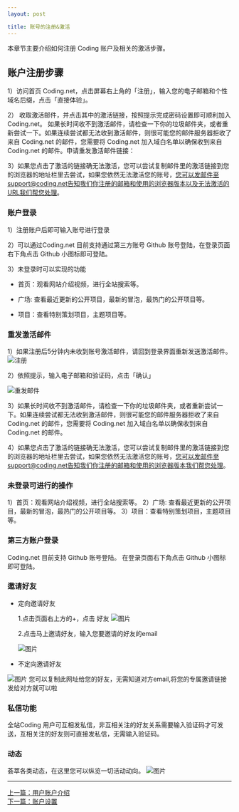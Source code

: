 ```yaml
---
layout: post

title: 账号的注册&激活
---
```


本章节主要介绍如何注册 Coding 账户及相关的激活步骤。

## 账户注册步骤

1）访问首页 Coding.net，点击屏幕右上角的「注册」，输入您的电子邮箱和个性域名后缀，点击「直接体验」。

2） 收取激活邮件，并点击其中的激活链接，按照提示完成密码设置即可顺利加入 Coding.net。
如果长时间收不到激活邮件，请检查一下你的垃圾邮件夹，或者重新尝试一下。如果连续尝试都无法收到激活邮件，则很可能您的邮件服务器拒收了来自 Coding.net 的邮件，您需要将 Coding.net 加入域白名单以确保收到来自 Coding.net 的邮件。申请重发激活邮件链接：

3）如果您点击了激活的链接确无法激活，您可以尝试复制邮件里的激活链接到您的浏览器的地址栏里去尝试，如果您依然无法激活您的账号，您可以发邮件至support@coding.net告知我们你注册的邮箱和使用的浏览器版本以及无法激活的URL我们帮您处理。

### 账户登录

1）注册账户后即可输入账号进行登录

2）可以通过Coding.net 目前支持通过第三方账号 Github 账号登陆，在登录页面右下角点击 Github 小图标即可登陆。

3）未登录时可以实现的功能

 - 首页：观看网站介绍视频，进行全站搜索等。

 - 广场: 查看最近更新的公开项目，最新的冒泡，最热门的公开项目等。

 - 项目：查看特别策划项目，主题项目等。

### 重发激活邮件

1）如果注册后5分钟内未收到账号激活邮件，请回到登录界面重新发送激活邮件。
![注册](https://dn-coding-net-production-pp.qbox.me/03301a82-c400-4cf4-88d2-44eae1c443da.png) 

2）依照提示，输入电子邮箱和验证码，点击「确认」

![重发邮件](https://dn-coding-net-production-pp.qbox.me/dac16820-fef2-46ff-aa68-bfaebc1bd6d7.png) 

3）如果长时间收不到激活邮件，请检查一下你的垃圾邮件夹，或者重新尝试一下。如果连续尝试都无法收到激活邮件，则很可能您的邮件服务器拒收了来自 Coding.net 的邮件，您需要将 Coding.net 加入域白名单以确保收到来自 Coding.net 的邮件。

4）如果您点击了激活的链接确无法激活，您可以尝试复制邮件里的激活链接到您的浏览器的地址栏里去尝试，如果您依然无法激活您的账号，您可以发邮件至support@coding.net告知我们你注册的邮箱和使用的浏览器版本我们帮您处理。

### 未登录可进行的操作

1）首页：观看网站介绍视频，进行全站搜索等。
2）广场: 查看最近更新的公开项目，最新的冒泡，最热门的公开项目等。
3）项目：查看特别策划项目，主题项目等。

### 第三方账户登录

Coding.net 目前支持 Github 账号登陆。
在登录页面右下角点击 Github 小图标即可登陆。


### 邀请好友

- 定向邀请好友

   1.点击页面右上方的+，点击 好友
   ![图片](https://dn-coding-net-production-pp.qbox.me/ec4aa210-13fd-4e87-bbd0-3ffcd65070f6.png) 

   2.点击马上邀请好友，输入您要邀请的好友的email

   ![图片](https://dn-coding-net-production-pp.qbox.me/2de72cd6-0465-43cc-9a08-738be3dab40a.png) 

- 不定向邀请好友
 
 ![图片](https://dn-coding-net-production-pp.qbox.me/a9cc3f10-e8bf-49ff-ad20-23e570ed7f15.png) 
您可以复制此网址给您的好友，无需知道对方email,将您的专属邀请链接发给对方就可以啦

### 私信功能

全站Coding 用户可互相发私信，非互相关注的好友关系需要输入验证码才可发送，互相关注的好友则可直接发私信，无需输入验证码。

### 动态

荟萃各类动态，在这里您可以纵览一切活动动向。
 ![图片](https://dn-coding-net-production-pp.qbox.me/97ad25b6-8a39-4172-9d57-b236ef568a54.png) 


---
  
  
  <div class="footer-nav">
  <div class="left-nav"><i class="fa fa-angle-left"></i><a href="/help/doc/account/introduction.html">上一篇：用户账户介绍</a></div>
  <div class="right-nav"><a href="/help/doc/account/setting.html">下一篇：账户设置</a><i class="fa fa-angle-right"></i></div>
  </div>

